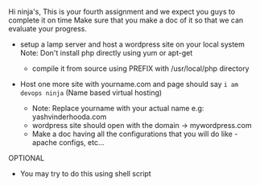 Hi ninja's, This is your fourth assignment and we expect you guys to complete it on time Make sure that you make a doc of it so that we can evaluate your progress.

 * setup a lamp server and host a wordpress site on your local system
   Note: Don't install php directly using yum or apt-get
      - compile it from source using PREFIX with /usr/local/php directory

* Host one more site with yourname.com and page should say `i am devops ninja`
(Name based virtual hosting)

   - Note: Replace yourname with your actual name e.g: yashvinderhooda.com
   - wordpress site should open with the domain -> mywordpress.com
   - Make a doc having all the configurations that you will do like - apache configs, etc...  

 OPTIONAL
- You may try to do this using shell script 